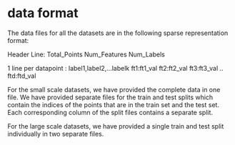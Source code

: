# data format 
The data files for all the datasets are in the following sparse representation format:

Header Line: Total_Points Num_Features Num_Labels

1 line per datapoint : label1,label2,...labelk ft1:ft1_val ft2:ft2_val ft3:ft3_val .. ftd:ftd_val

For the small scale datasets, we have provided the complete data in one file. We have provided separate files for the train and test splits which contain the indices of the points that are in the train set and the test set. Each corresponding column of the split files contains a separate split.

For the large scale datasets, we have provided a single train and test split individually in two separate files.